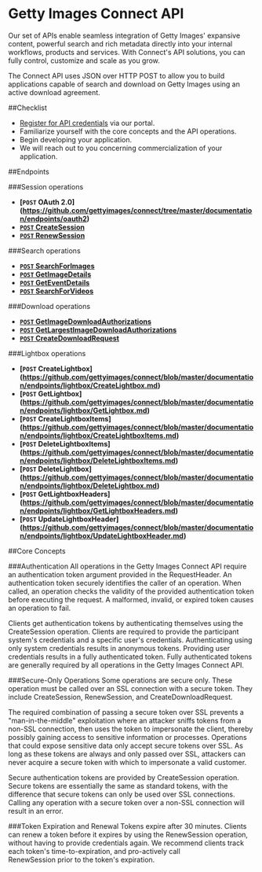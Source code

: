 Getty Images Connect API
========================
Our set of APIs enable seamless integration of Getty Images' expansive content, powerful search 
and rich metadata directly into your internal workflows, products and services. With Connect's API 
solutions, you can fully control, customize and scale as you grow.

The Connect API uses JSON over HTTP POST to allow you to build applications capable of search and 
download on Getty Images using an active download agreement.

##Checklist
* [Register for API credentials](https://api.gettyimages.com/member/register) via our portal.
* Familiarize yourself with the core concepts and the API operations.
* Begin developing your application.
* We will reach out to you concerning commercialization of your application.

##Endpoints

###Session operations
- **[<code>POST</code> OAuth 2.0] (https://github.com/gettyimages/connect/tree/master/documentation/endpoints/oauth2)**
- **[<code>POST</code> CreateSession](https://github.com/gettyimages/connect/tree/master/documentation/endpoints/session/CreateSession.md)**
- **[<code>POST</code> RenewSession](https://github.com/gettyimages/connect/tree/master/documentation/endpoints/session/RenewSession.md)**

###Search operations
- **[<code>POST</code> SearchForImages](https://github.com/gettyimages/connect/tree/master/documentation/endpoints/search/SearchForImages.md)**
- **[<code>POST</code> GetImageDetails](https://github.com/gettyimages/connect/tree/master/documentation/endpoints/search/GetImageDetails.md)**
- **[<code>POST</code> GetEventDetails](https://github.com/gettyimages/connect/tree/master/documentation/endpoints/search/GetEventDetails.md)**
- **[<code>POST</code> SearchForVideos](https://github.com/gettyimages/connect/tree/master/documentation/endpoints/search/SearchForVideos.md)**

###Download operations
- **[<code>POST</code> GetImageDownloadAuthorizations](https://github.com/gettyimages/connect/tree/master/documentation/endpoints/download/GetImageDownloadAuthorizations.md)**
- **[<code>POST</code> GetLargestImageDownloadAuthorizations](https://github.com/gettyimages/connect/tree/master/documentation/endpoints/download/GetLargestImageDownloadAuthorizations.md)**
- **[<code>POST</code> CreateDownloadRequest](https://github.com/gettyimages/connect/tree/master/documentation/endpoints/download/CreateDownloadRequest.md)**

###Lightbox operations
- **[<code>POST</code> CreateLightbox] (https://github.com/gettyimages/connect/blob/master/documentation/endpoints/lightbox/CreateLightbox.md)**
- **[<code>POST</code> GetLightbox] (https://github.com/gettyimages/connect/blob/master/documentation/endpoints/lightbox/GetLightbox.md)**
- **[<code>POST</code> CreateLightboxItems] (https://github.com/gettyimages/connect/blob/master/documentation/endpoints/lightbox/CreateLightboxItems.md)**
- **[<code>POST</code> DeleteLightboxItems] (https://github.com/gettyimages/connect/blob/master/documentation/endpoints/lightbox/DeleteLightboxItems.md)**
- **[<code>POST</code> DeleteLightbox] (https://github.com/gettyimages/connect/blob/master/documentation/endpoints/lightbox/DeleteLightbox.md)**
- **[<code>POST</code> GetLightboxHeaders] (https://github.com/gettyimages/connect/blob/master/documentation/endpoints/lightbox/GetLightboxHeaders.md)**
- **[<code>POST</code> UpdateLightboxHeader] (https://github.com/gettyimages/connect/blob/master/documentation/endpoints/lightbox/UpdateLightboxHeader.md)**

##Core Concepts

###Authentication
All operations in the Getty Images Connect API require an authentication token 
argument provided in the RequestHeader. An authentication token securely 
identifies the caller of an operation. When called, an operation checks the validity of 
the provided authentication token before executing the request. A malformed, 
invalid, or expired token causes an operation to fail.

Clients get authentication tokens by authenticating themselves using the 
CreateSession operation. Clients are required to provide the participant system's 
credentials and a specific user's credentials. Authenticating using only system 
credentials results in anonymous tokens. Providing user credentials results in a fully 
authenticated token. Fully authenticated tokens are generally required by all 
operations in the Getty Images Connect API.

###Secure-Only Operations
Some operations are secure only. These operation must be called over an SSL 
connection with a secure token. They include CreateSession, RenewSession, and 
CreateDownloadRequest.

The required combination of passing a secure token over SSL prevents a "man-in-the-middle" 
exploitation where an attacker sniffs tokens from a non-SSL connection, then uses the token 
to impersonate the client, thereby possibly gaining access to sensitive information or 
processes. Operations that could expose sensitive data only accept secure tokens 
over SSL. As long as these tokens are always and only passed over SSL, attackers can 
never acquire a secure token with which to impersonate a valid customer.

Secure authentication tokens are provided by CreateSession operation. Secure 
tokens are essentially the same as standard tokens, with the difference that secure 
tokens can only be used over SSL connections. Calling any operation with a secure 
token over a non-SSL connection will result in an error.

###Token Expiration and Renewal
Tokens expire after 30 minutes. Clients can renew a token before it expires by using 
the RenewSession operation, without having to provide credentials again. We 
recommend clients track each token's time-to-expiration, and pro-actively call  
RenewSession prior to the token's expiration.

